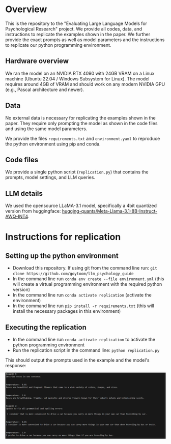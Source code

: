 # Overview
This is the repository to the "Evaluating Large Language Models for Psychological Research" project.
We provide all codes, data, and instructions to replicate the examples shown in the paper. We further provide the exact prompts as well as model parameters and the instructions to replicate our python programming environment.

## Hardware overview
We ran the model on an NVIDIA RTX 4090 with 24GB VRAM on a Linux machine (Ubuntu 22.04 / Windows Subsystem for Linux).
The model requires around 4GB of VRAM and should work on any modern NVIDIA GPU (e.g., Pascal architecture and newer).

## Data
No external data is necessary for replicating the examples shown in the paper. They require only prompting the model as shown in the code files and using the same model parameters.

We provide the files `requirements.txt` and `environment.yaml` to reproduce the python environment using pip and conda.

## Code files
We provide a single python script (`replication.py`) that contains the prompts, model settings, and LLM queries. 

## LLM details
We used the opensource LLaMA-3.1 model, specifically a 4bit quantized version from huggingface:
[hugging-quants/Meta-Llama-3.1-8B-Instruct-AWQ-INT4](url). 

# Instructions for replication
## Setting up the python environment
- Download this repository. If using git from the command line run: `git clone https://github.com/goytoom/llm_psychology_guide`
- In the command line run `conda env create --file environment.yml` (this will create a virtual programming environment with the required python version)
- In the command line run `conda activate replication` (activate the environment)
- In the command line run `pip install -r requirements.txt` (this will install the necessary packages in this environment)

## Executing the replication
- In the command line run `conda activate replication` to activate the python programming environment
- Run the replication script in the command line: `python replication.py`

This should output the prompts used in the example and the model's response:

![alt text](image.png)
